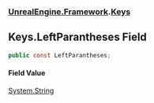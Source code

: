 ### [UnrealEngine.Framework](./UnrealEngine-Framework.md 'UnrealEngine.Framework').[Keys](./Keys.md 'UnrealEngine.Framework.Keys')
## Keys.LeftParantheses Field
  
```csharp
public const LeftParantheses;
```
#### Field Value
[System.String](https://docs.microsoft.com/en-us/dotnet/api/System.String 'System.String')  
